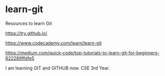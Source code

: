 # learn-git
Resources to learn Git

https://try.github.io/

https://www.codecademy.com/learn/learn-git

https://medium.com/quick-code/top-tutorials-to-learn-git-for-beginners-622289ffdfe5

I am learning GIT and GITHUB now.
CSE 3rd Year.
